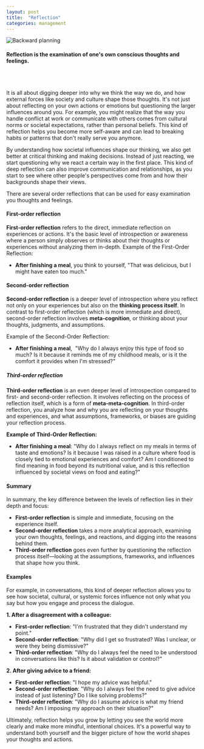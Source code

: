 ```yaml
---
layout: post
title:  "Reflection"
categories: management
---
```


![Backward planning](/assets/reflection.png)

#### Reflection is the examination of one's own conscious thoughts and feelings.
<br><br/>

It is all about digging deeper into why we think the way we do, and how external forces like society and culture shape those thoughts. It's not just about reflecting on your own actions or emotions but questioning the larger influences around you. For example, you might realize that the way you handle conflict at work or communicate with others comes from cultural norms or societal expectations, rather than personal beliefs. This kind of reflection helps you become more self-aware and can lead to breaking habits or patterns that don't really serve you anymore.

By understanding how societal influences shape our thinking, we also get better at critical thinking and making decisions. Instead of just reacting, we start questioning why we react a certain way in the first place. This kind of deep reflection can also improve communication and relationships, as you start to see where other people's perspectives come from and how their backgrounds shape their views.

There are several order reflections that can be used for easy examination you thoughts and feelings.

#### First-order reflection
**First-order reflection** refers to the direct, immediate reflection on experiences or actions. It's the basic level of introspection or awareness where a person simply observes or thinks about their thoughts or experiences without analyzing them in-depth.
Example of the First-Order Reflection:
- **After finishing a meal**, you think to yourself, "That was delicious, but I might have eaten too much."

#### Second-order reflection
**Second-order reflection** is a deeper level of introspection where you reflect not only on your experiences but also on the **thinking process itself**. In contrast to first-order reflection (which is more immediate and direct), second-order reflection involves **meta-cognition**, or thinking about your thoughts, judgments, and assumptions.

Example of the Second-Order Reflection:
- **After finishing a meal**,  "Why do I always enjoy this type of food so much? Is it because it reminds me of my childhood meals, or is it the comfort it provides when I'm stressed?"

##### Third-order reflection
**Third-order reflection** is an even deeper level of introspection compared to first- and second-order reflection. It involves reflecting on the process of reflection itself, which is a form of **meta-meta-cognition**. In third-order reflection, you analyze how and why you are reflecting on your thoughts and experiences, and what assumptions, frameworks, or biases are guiding your reflection process.

**Example of Third-Order Reflection:**
- **After finishing a meal**: "Why do I always reflect on my meals in terms of taste and emotions? Is it because I was raised in a culture where food is closely tied to emotional experiences and comfort? Am I conditioned to find meaning in food beyond its nutritional value, and is this reflection influenced by societal views on food and eating?"

#### Summary
In summary, the key difference between the levels of reflection lies in their depth and focus:
- **First-order reflection** is simple and immediate, focusing on the experience itself.
- **Second-order reflection** takes a more analytical approach, examining your own thoughts, feelings, and reactions, and digging into the reasons behind them.
- **Third-order reflection** goes even further by questioning the reflection process itself—looking at the assumptions, frameworks, and influences that shape how you think.

#### Examples
For example, in conversations, this kind of deeper reflection allows you to see how societal, cultural, or systemic forces influence not only what you say but how you engage and process the dialogue.

**1. After a disagreement with a colleague:**
- **First-order reflection**: "I'm frustrated that they didn't understand my point."
- **Second-order reflection**: "Why did I get so frustrated? Was I unclear, or were they being dismissive?"
- **Third-order reflection**: "Why do I always feel the need to be understood in conversations like this? Is it about validation or control?"

**2. After giving advice to a friend:**
- **First-order reflection**: "I hope my advice was helpful."
- **Second-order reflection**: "Why do I always feel the need to give advice instead of just listening? Do I like solving problems?"
- **Third-order reflection**: "Why do I assume advice is what my friend needs? Am I imposing my approach on their situation?"

Ultimately, reflection helps you grow by letting you see the world more clearly and make more mindful, intentional choices. It's a powerful way to understand both yourself and the bigger picture of how the world shapes your thoughts and actions.